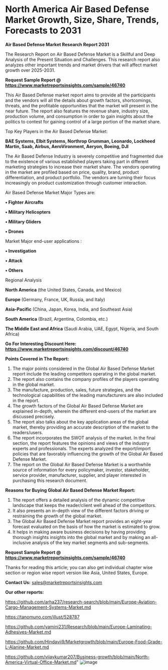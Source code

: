 # North America Air Based Defense Market Growth, Size, Share, Trends, Forecasts to 2031

<strong>Air Based Defense Market Research Report 2031</strong>

The Research Report on Air Based Defense Market is a Skillful and Deep Analysis of the Present Situation and Challenges. This research report also analyzes other important trends and market drivers that will affect market growth over 2025-2031.

<strong>Request Sample Report @ <a href=https://www.marketreportsinsights.com/sample/46740>https://www.marketreportsinsights.com/sample/46740</a></strong>

This Air Based Defense market report aims to provide all the participants and the vendors will all the details about growth factors, shortcomings, threats, and the profitable opportunities that the market will present in the near future. The report also features the revenue share, industry size, production volume, and consumption in order to gain insights about the politics to contest for gaining control of a large portion of the market share.

Top Key Players in the Air Based Defense Market:

<strong>BAE Systems, Elbit Systems, Northrop Grumman, Leonardo, Lockheed Martin, Saab, Airbus, AeroVironment, Aeryon, Boeing, DJI</strong>

The Air Based Defense Industry is severely competitive and fragmented due to the existence of various established players taking part in different marketing strategies to increase their market share. The vendors operating in the market are profiled based on price, quality, brand, product differentiation, and product portfolio. The vendors are turning their focus increasingly on product customization through customer interaction.

Air Based Defense Market Major Types are:

<strong>•  Fighter Aircrafts

•  Military Helicopters

•  Military Gliders

•  Drones</strong>

Market Major end-user applications :

<strong>•  Investigation

•  Attack

•  Others</strong>

Regional Analysis

</u><strong><b>North America</b></strong> (the United States, Canada, and Mexico)

<strong><b>Europe </b></strong>(Germany, France, UK, Russia, and Italy)

<strong><b>Asia-Pacific</b></strong> (China, Japan, Korea, India, and Southeast Asia)

<strong><b>South America</b></strong> (Brazil, Argentina, Colombia, etc.)

<strong><b>The Middle East and Africa</b></strong> (Saudi Arabia, UAE, Egypt, Nigeria, and South Africa)

<strong>Go For Interesting Discount Here: <a href=https://www.marketreportsinsights.com/discount/46740>https://www.marketreportsinsights.com/discount/46740</a></strong>

<strong>Points Covered in The Report:</strong>
<ol>
  <li>The major points considered in the Global Air Based Defense Market report include the leading competitors operating in the global market.</li>
  <li>The report also contains the company profiles of the players operating in the global market.</li>
  <li>The manufacture, production, sales, future strategies, and the technological capabilities of the leading manufacturers are also included in the report.</li>
  <li>The growth factors of the Global Air Based Defense Market are explained in-depth, wherein the different end-users of the market are discussed precisely.</li>
  <li>The report also talks about the key application areas of the global market, thereby providing an accurate description of the market to the readers/users.</li>
  <li>The report incorporates the SWOT analysis of the market. In the final section, the report features the opinions and views of the industry experts and professionals. The experts analyzed the export/import policies that are favorably influencing the growth of the Global Air Based Defense Market.</li>
  <li>The report on the Global Air Based Defense Market is a worthwhile source of information for every policymaker, investor, stakeholder, service provider, manufacturer, supplier, and player interested in purchasing this research document.</li>
</ol>
<strong>Reasons for Buying Global Air Based Defense Market Report:</strong>

<ol>
  <li>The report offers a detailed analysis of the dynamic competitive landscape that keeps the reader/client well ahead of the competitors.</li>
  <li>It also presents an in-depth view of the different factors driving or restraining the growth of the global market.</li>
  <li>The Global Air Based Defense Market report provides an eight-year forecast evaluated on the basis of how the market is estimated to grow.</li>
  <li>It helps in making aware business decisions by having providing thorough insights insights into the global market and by making an all-inclusive analysis of the key market segments and sub-segments.</li>
</ol>
<strong>Request Sample Report @ <a href=https://www.marketreportsinsights.com/sample/46740>https://www.marketreportsinsights.com/sample/46740</a></strong>


Thanks for reading this article; you can also get individual chapter wise section or region wise report version like Asia, United States, Europe.

<strong>Contact Us:</strong>
sales@marketreportsinsights.com

<strong>Our other reports:</strong>

<a href=https://github.com/arha237/research-search/blob/main/Europe-Aviation-Cargo-Management-Systems-Market.md>https://github.com/arha237/research-search/blob/main/Europe-Aviation-Cargo-Management-Systems-Market.md</a>

<a href=https://tanomuno.com/illust/528787>https://tanomuno.com/illust/528787</a>

<a href=https://github.com/yamini231/Research/blob/main/Europe-Laminating-Adhesives-Market.md>https://github.com/yamini231/Research/blob/main/Europe-Laminating-Adhesives-Market.md</a>

<a href=https://github.com/Hindavii9/Marketgrowth/blob/main/Europe-Food-Grade-L-Alanine-Market.md>https://github.com/Hindavii9/Marketgrowth/blob/main/Europe-Food-Grade-L-Alanine-Market.md</a>

<a href=https://github.com/vijaykumar207/Business-growth/blob/main/North-America-Virtual-Office-Market.md>https://github.com/vijaykumar207/Business-growth/blob/main/North-America-Virtual-Office-Market.md</a>"
![image](https://github.com/user-attachments/assets/bc39ae58-acf0-41ff-a514-dc7abfaba893)
